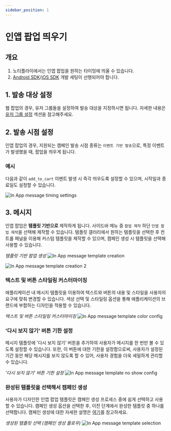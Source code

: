 ```yaml
---
sidebar_position: 1
---
```


# 인앱 팝업 띄우기

## 개요

1. 노티플라이에서는 인앱 팝업을 원하는 타이밍에 띄울 수 있습니다.
2. [Android SDK](/ko/developer-guide/client-sdk/android-sdk)/[iOS SDK](/ko/developer-guide/client-sdk/ios-sdk) 개발 세팅이 선행되어야 합니다.

## 1. 발송 대상 설정

웹 팝업의 경우, 유저 그룹들을 설정하여 발송 대상을 지정하시면 됩니다.
자세한 내용은 [유저 그룹 설정](/ko/user-guide/campaigns/campaign-segments/segment#user-group-setup) 섹션을 참고해주세요.

## 2. 발송 시점 설정

인앱 팝업의 경우, 지원되는 캠페인 발송 시점 종류는 `이벤트 기반 발송`으로, 특정 이벤트가 발생했을 때, 팝업을 띄우게 됩니다.

### 예시

다음과 같이 `add_to_cart` 이벤트 발생 시 즉각 띄우도록 설정할 수 있으며, 시작일과 종료일도 설정할 수 있습니다.

![In App message timing settings](./img/in_app_message_timing.png)

## 3. 메시지

인앱 팝업은 **템플릿 기반으로** 제작하게 됩니다. 사이드바 메뉴 중 `팝업 제작` 하단 `인앱 팝업 제작`을 선택해 제작할 수 있습니다. 템플릿 갤러리에서 원하는 템플릿을 선택한 후 컨트롤 패널을 이용해 커스텀 템플릿을 제작할 수 있으며, 캠페인 생성 시 템플릿을 선택해 사용할 수 있습니다.

_템플릿 기반 팝업 생성_
![In App message template creation](./img/in_app_message_template_creation.png)

![In App message template creation 2](./img/in_app_message_template_creation_2.png)

### 텍스트 및 버튼 스타일링 커스터마이징

애플리케이션 내 메시지 템플릿을 이용하여 텍스트와 버튼의 내용 및 스타일을 사용자의 요구에 맞춰 변경할 수 있습니다. 색상 선택 및 스타일링 옵션을 통해 애플리케이션의 브랜드에 부합하는 디자인을 적용할 수 있습니다.

_텍스트 및 버튼 스타일링 커스터마이징_
![In App message template color config](./img/in_app_message_template_color_selection.png)

### '다시 보지 않기' 버튼 기한 설정

메시지 템플릿에 '다시 보지 않기' 버튼을 추가하여 사용자가 메시지를 한 번만 볼 수 있도록 설정할 수 있습니다. 또한, 이 버튼에 대한 기한을 설정함으로써, 사용자가 설정된 기간 동안 해당 메시지를 보지 않도록 할 수 있어, 사용자 경험을 더욱 세밀하게 관리할 수 있습니다.

_'다시 보지 않기' 버튼 기한 설정_
![In App message template no show config](./img/in_app_message_template_no_show_config.png)

### 완성된 템플릿을 선택해서 캠페인 생성

사용자가 디자인한 인앱 팝업 템플릿은 캠페인 생성 프로세스 중에 쉽게 선택하고 사용할 수 있습니다. 캠페인 생성 옵션을 선택한 후, 이전 단계에서 완성한 템플릿 중 하나를 선택합니다. 캠페인 생성에 대한 자세한 설명은 [여기](/ko/user-guide/campaigns/basic)를 참고하세요.

_생성된 템플릿 선택 (캠페인 생성 플로우)_
![In App message template selection](./img/in_app_message_template_selection.png)
